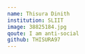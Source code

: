 ```yaml
---
name: Thisura Dinith
institution: SLIIT
image: 38825184.jpg
qoute: I am anti-social
github: THISURA97
---
```

